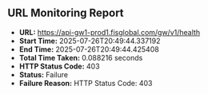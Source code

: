 ## URL Monitoring Report

- **URL:** https://api-gw1-prod1.fisglobal.com/gw/v1/health
- **Start Time:** 2025-07-26T20:49:44.337192
- **End Time:** 2025-07-26T20:49:44.425408
- **Total Time Taken:** 0.088216 seconds
- **HTTP Status Code:** 403
- **Status:** Failure
- **Failure Reason:** HTTP Status Code: 403
